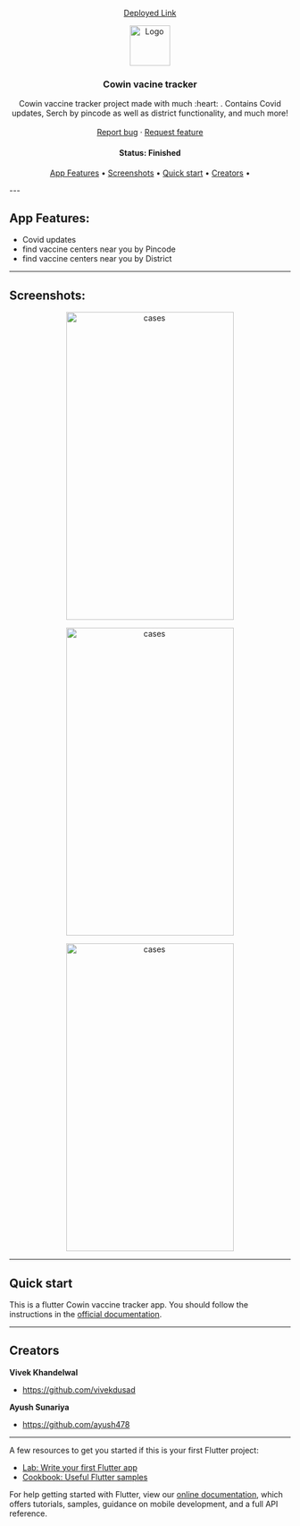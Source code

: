 <p align="center" ><a href="https://play.google.com/store/apps/details?id=com.vaccineFinder.cowin_vaccine_tracker">Deployed Link</a></p>
<p align="center">
  <a href="https://flutter.io/">
    <img src="https://github.com/vivekdusad/cowin_vacine_tracker/blob/main/Screenshots/4.png" alt="Logo" width=72 height=72>
  </a>

  <h3 align="center">Cowin vacine tracker</h3>

  <p align="center">
    Cowin vaccine tracker project made with much  :heart: . Contains Covid updates, Serch by pincode as well as district functionality, and much more!
    <br>
    <br>
    <a href="https://github.com/vivekdusad/cowin_vacine_tracker/issues/new">Report bug</a>
    ·
    <a href="https://github.com/vivekdusad/cowin_vacine_tracker/issues/new">Request feature</a>
  </p>
</p>

<h4 align="center"> 
	 Status: Finished
</h4>

<p align="center">
 <a href="#app-feartures">App Features</a> •
 <a href="#screenshots">Screenshots</a> • 
 <a href="#quick-start">Quick start</a> •
 <a href="#creators">Creators</a> • 
</p>
---

## App Features:

* Covid updates
* find vaccine centers near you by Pincode
* find vaccine centers near you by District

---

## Screenshots:

<p align="center">
  <img alt="cases" src="https://github.com/vivekdusad/cowin_vacine_tracker/blob/main/Screenshots/1.png" width=300 height=550>
</p>

<p align="center">
  <img alt="cases" src="https://github.com/vivekdusad/cowin_vacine_tracker/blob/main/Screenshots/2.png" width=300 height=550>
</p>

<p align="center">
  <img alt="cases" src="https://github.com/vivekdusad/cowin_vacine_tracker/blob/main/Screenshots/3.png" width=300 height=550>
</p>


---

## Quick start

This is a flutter Cowin vaccine tracker app. You should follow the instructions in the [official documentation](https://flutter.io/docs/get-started/install).

---



## Creators

**Vivek Khandelwal**

- <https://github.com/vivekdusad>

**Ayush Sunariya**

- <https://github.com/ayush478>

---

A few resources to get you started if this is your first Flutter project:

- [Lab: Write your first Flutter app](https://flutter.dev/docs/get-started/codelab)
- [Cookbook: Useful Flutter samples](https://flutter.dev/docs/cookbook)

For help getting started with Flutter, view our
[online documentation](https://flutter.dev/docs), which offers tutorials,
samples, guidance on mobile development, and a full API reference.
